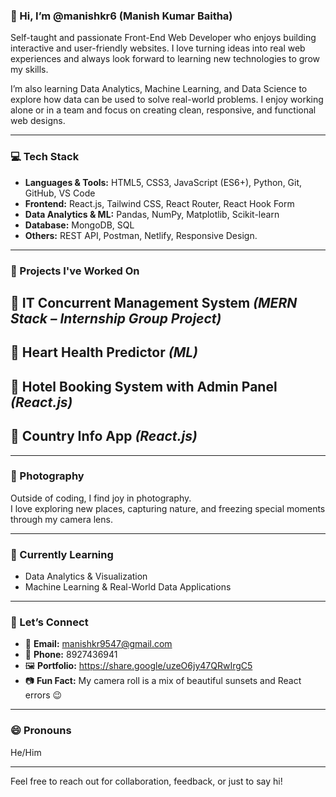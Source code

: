 ### 👋 Hi, I’m @manishkr6 (Manish Kumar Baitha)

Self-taught and passionate Front-End Web Developer who enjoys building interactive and user-friendly
websites. I love turning ideas into real web experiences and always look forward to learning new
technologies to grow my skills.

I’m also learning Data Analytics, Machine Learning, and Data Science to explore how data can be used to
solve real-world problems. I enjoy working alone or in a team and focus on creating clean, responsive,
and functional web designs.  

---

### 💻 Tech Stack

- **Languages & Tools:** HTML5, CSS3, JavaScript (ES6+), Python, Git, GitHub, VS Code
- **Frontend:** React.js, Tailwind CSS, React Router, React Hook Form
- **Data Analytics & ML:** Pandas, NumPy, Matplotlib, Scikit-learn
- **Database:** MongoDB, SQL
- **Others:** REST API, Postman, Netlify, Responsive Design.

---

### 🚀 Projects I've Worked On

🔹 **IT Concurrent Management System** *(MERN Stack – Internship Group Project)* 
---

🔹 **Heart Health Predictor** *(ML)*  
---

🔹 **Hotel Booking System with Admin Panel** *(React.js)*  
---

🔹 **Country Info App** *(React.js)*  
---

---

### 📸 Photography

Outside of coding, I find joy in photography.  
I love exploring new places, capturing nature, and freezing special moments through my camera lens.

---

### 🌱 Currently Learning

- Data Analytics & Visualization
- Machine Learning & Real-World Data Applications  

---

### 🤝 Let’s Connect

- 📧 **Email:** manishkr9547@gmail.com  
- 📱 **Phone:** 8927436941  
- 🖼️ **Portfolio:** https://share.google/uzeO6jy47QRwIrgC5  
- 📷 **Fun Fact:** My camera roll is a mix of beautiful sunsets and React errors 😉

---

### 😄 Pronouns

He/Him

---

Feel free to reach out for collaboration, feedback, or just to say hi!

<!---
manishkr6/manishkr6 is a ✨ special ✨ repository because its `README.md` (this file) appears on your GitHub profile.
You can click the Preview link to take a look at your changes.
--->
